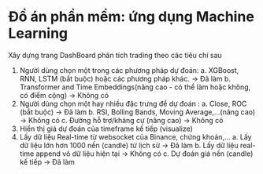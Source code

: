 # Đồ án phần mềm: ứng dụng Machine Learning

Xây dựng trang DashBoard phân tích trading theo các tiêu chí sau
1) Người dùng chọn một trong các phương pháp dự đoán:
    a. XGBoost, RNN, LSTM (bắt buộc) hoặc các phương pháp khác. -> Đã làm
    b. Transformer and Time Embeddings(nâng cao - có thể làm hoặc không, có điểm cộng) -> Không có
2) Người dùng chọn một hay nhiều đặc trưng để dự đoán :
    a. Close, ROC (bắt buộc) -> Đã làm
    b. RSI, Bolling Bands, Moving Average,...(nâng cao) -> Không có
    c. Đường hỗ trợ/kháng cự (nâng cao) -> Không có
3) Hiển thị giá dự đoán của timeframe kế tiếp (visualize)
4) Lấy dữ liệu Real-time từ websocket của Binance, chứng khoán,...
    a. Lấy dữ liệu lớn hơn 1000 nến (candle) từ lịch sử -> Đã làm
    b. Lấy dữ liệu real-time append vô dữ liệu hiện tại -> Không có
    c. Dự đoán giá nến (candle) kế tiếp -> Đã làm